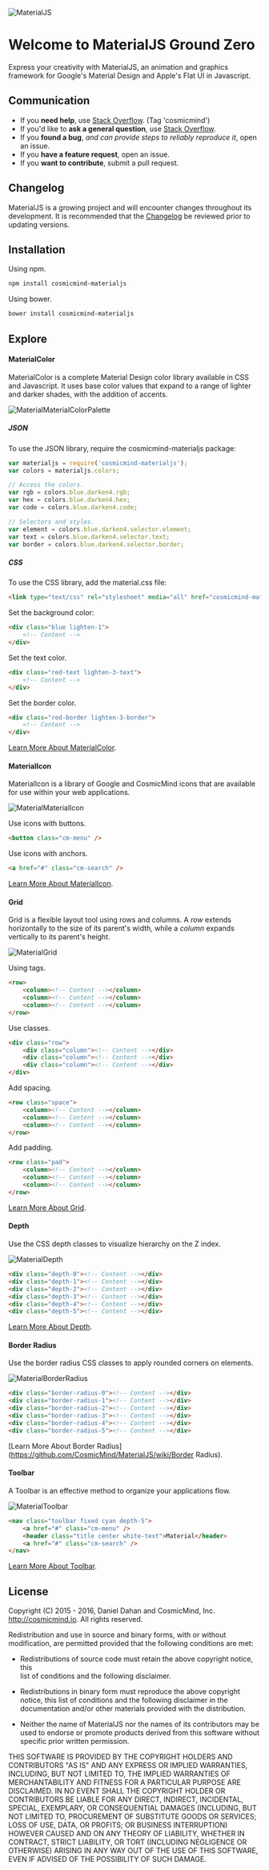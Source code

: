 ![MaterialJS](http://www.cosmicmind.io/MK/Material.png)

# Welcome to MaterialJS Ground Zero

Express your creativity with MaterialJS, an animation and graphics framework for Google's Material Design and Apple's Flat UI in Javascript.

## Communication

- If you **need help**, use [Stack Overflow](http://stackoverflow.com/questions/tagged/cosmicmind). (Tag 'cosmicmind')
- If you'd like to **ask a general question**, use [Stack Overflow](http://stackoverflow.com/questions/tagged/cosmicmind).
- If you **found a bug**, _and can provide steps to reliably reproduce it_, open an issue.
- If you **have a feature request**, open an issue.
- If you **want to contribute**, submit a pull request.

## Changelog

MaterialJS is a growing project and will encounter changes throughout its development. It is recommended that the [Changelog](https://github.com/CosmicMind/MaterialJS/wiki/Changelog) be reviewed prior to updating versions.

## Installation

Using npm.

```bash
npm install cosmicmind-materialjs
```

Using bower.

```bash
bower install cosmicmind-materialjs
```

## Explore

<a name="materialcolor"></a>
#### MaterialColor

MaterialColor is a complete Material Design color library available in CSS and Javascript. It uses base color values that expand to a range of lighter and darker shades, with the addition of accents.

![MaterialMaterialColorPalette](http://www.cosmicmind.io/MK/MaterialMaterialColorPalette.png)

##### JSON

To use the JSON library, require the cosmicmind-materialjs package:

```javascript
var materialjs = require('cosmicmind-materialjs');
var colors = materialjs.colors;

// Access the colors.
var rgb = colors.blue.darken4.rgb;
var hex = colors.blue.darken4.hex;
var code = colors.blue.darken4.code;

// Selectors and styles.
var element = colors.blue.darken4.selector.element;
var text = colors.blue.darken4.selector.text;
var border = colors.blue.darken4.selector.border;
```

##### CSS

To use the CSS library, add the material.css file:

```html
<link type="text/css" rel="stylesheet" media="all" href="cosmicmind-materialjs/material.css">
```

Set the background color:

```html
<div class="blue lighten-1">
    <!-- Content -->
</div>
```

Set the text color.

```html
<div class="red-text lighten-3-text">
    <!-- Content -->
</div>
```

Set the border color.

```html
<div class="red-border lighten-3-border">
    <!-- Content -->
</div>
```

[Learn More About MaterialColor](https://github.com/CosmicMind/MaterialJS/wiki/MaterialColor).

<a name="materialicon"></a>
#### MaterialIcon

MaterialIcon is a library of Google and CosmicMind icons that are available for use within your web applications.

![MaterialMaterialIcon](http://www.cosmicmind.io/MK/MaterialMaterialIcon.png)

Use icons with buttons.

```html
<button class="cm-menu" />
```

Use icons with anchors.

```html
<a href="#" class="cm-search" />
```

[Learn More About MaterialIcon](https://github.com/CosmicMind/MaterialJS/wiki/MaterialIcon).

<a name="grid"></a>
#### Grid

Grid is a flexible layout tool using rows and columns. A *row* extends horizontally to the size of its parent's width, while a *column* expands vertically to its parent's height.

![MaterialGrid](http://www.cosmicmind.io/MK/MaterialGrid.png)

Using tags.

```html
<row>
    <column><!-- Content --></column>
    <column><!-- Content --></column>
    <column><!-- Content --></column>
</row>
```

Use classes.

```html
<div class="row">
    <div class="column"><!-- Content --></div>
    <div class="column"><!-- Content --></div>
    <div class="column"><!-- Content --></div>
</div>
```

Add spacing.

```html
<row class="space">
    <column><!-- Content --></column>
    <column><!-- Content --></column>
    <column><!-- Content --></column>
</row>
```

Add padding.

```html
<row class="pad">
    <column><!-- Content --></column>
    <column><!-- Content --></column>
    <column><!-- Content --></column>
</row>
```

[Learn More About Grid](https://github.com/CosmicMind/MaterialJS/wiki/Grid).

<a name="depth"></a>
#### Depth

Use the CSS depth classes to visualize hierarchy on the Z index.

![MaterialDepth](http://www.cosmicmind.io/MK/MaterialDepth.png)

```html
<div class="depth-0"><!-- Content --></div>
<div class="depth-1"><!-- Content --></div>
<div class="depth-2"><!-- Content --></div>
<div class="depth-3"><!-- Content --></div>
<div class="depth-4"><!-- Content --></div>
<div class="depth-5"><!-- Content --></div>
```

[Learn More About Depth](https://github.com/CosmicMind/MaterialJS/wiki/Depth).

<a name="borderradius"></a>
#### Border Radius

Use the border radius CSS classes to apply rounded corners on elements.

![MaterialBorderRadius](http://www.cosmicmind.io/MK/MaterialBorderRadius.png)

```html
<div class="border-radius-0"><!-- Content --></div>
<div class="border-radius-1"><!-- Content --></div>
<div class="border-radius-2"><!-- Content --></div>
<div class="border-radius-3"><!-- Content --></div>
<div class="border-radius-4"><!-- Content --></div>
<div class="border-radius-5"><!-- Content --></div>
```

[Learn More About Border Radius](https://github.com/CosmicMind/MaterialJS/wiki/Border Radius).

<a name="toolbar"></a>
#### Toolbar

A Toolbar is an effective method to organize your applications flow.

![MaterialToolbar](http://www.cosmicmind.io/MK/MaterialToolbar.png)

```html
<nav class="toolbar fixed cyan depth-5">
    <a href="#" class="cm-menu" />
    <header class="title center white-text">Material</header>
    <a href="#" class="cm-search" />
</nav>
```

[Learn More About Toolbar](https://github.com/CosmicMind/MaterialJS/wiki/Toolbar).

## License

Copyright (C) 2015 - 2016, Daniel Dahan and CosmicMind, Inc. <http://cosmicmind.io>. All rights reserved.

Redistribution and use in source and binary forms, with or without modification, are permitted provided that the following conditions are met:

*   Redistributions of source code must retain the above copyright notice, this     
    list of conditions and the following disclaimer.

*   Redistributions in binary form must reproduce the above copyright notice,
    this list of conditions and the following disclaimer in the documentation
    and/or other materials provided with the distribution.

*   Neither the name of MaterialJS nor the names of its
    contributors may be used to endorse or promote products derived from
    this software without specific prior written permission.

THIS SOFTWARE IS PROVIDED BY THE COPYRIGHT HOLDERS AND CONTRIBUTORS "AS IS" AND ANY EXPRESS OR IMPLIED WARRANTIES, INCLUDING, BUT NOT LIMITED TO, THE IMPLIED WARRANTIES OF MERCHANTABILITY AND FITNESS FOR A PARTICULAR PURPOSE ARE DISCLAIMED. IN NO EVENT SHALL THE COPYRIGHT HOLDER OR CONTRIBUTORS BE LIABLE FOR ANY DIRECT, INDIRECT, INCIDENTAL, SPECIAL, EXEMPLARY, OR CONSEQUENTIAL DAMAGES (INCLUDING, BUT NOT LIMITED TO, PROCUREMENT OF SUBSTITUTE GOODS OR SERVICES; LOSS OF USE, DATA, OR PROFITS; OR BUSINESS INTERRUPTION) HOWEVER CAUSED AND ON ANY THEORY OF LIABILITY, WHETHER IN CONTRACT, STRICT LIABILITY, OR TORT (INCLUDING NEGLIGENCE OR OTHERWISE) ARISING IN ANY WAY OUT OF THE USE OF THIS SOFTWARE, EVEN IF ADVISED OF THE POSSIBILITY OF SUCH DAMAGE.
